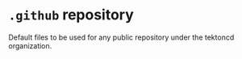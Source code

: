 # `.github` repository

Default files to be used for any public repository under the tektoncd organization.
